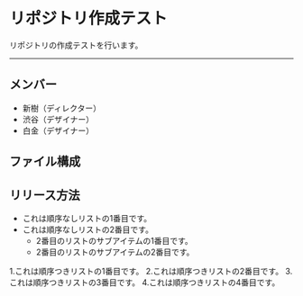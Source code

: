 # リポジトリ作成テスト
リポジトリの作成テストを行います。

---

## メンバー
* 新樹（ディレクター）
* 渋谷（デザイナー）
* 白金（デザイナー）

## ファイル構成

## リリース方法

- これは順序なしリストの1番目です。
- これは順序なしリストの2番目です。
     - 2番目のリストのサブアイテムの1番目です。
     - 2番目のリストのサブアイテムの2番目です。


1.これは順序つきリストの1番目です。
2.これは順序つきリストの2番目です。
3.これは順序つきリストの3番目です。
4.これは順序つきリストの4番目です。
